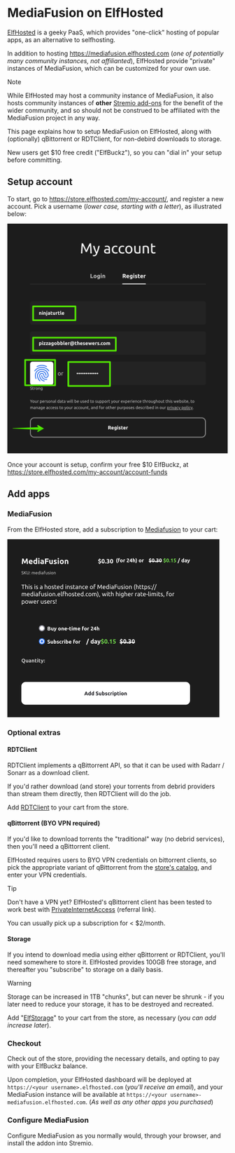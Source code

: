 # MediaFusion on ElfHosted

[ElfHosted](https://elfhosted.com) is a geeky PaaS, which provides "one-click" hosting of popular apps, as an alternative to selfhosting.

In addition to hosting https://mediafusion.elfhosted.com (*one of potentially many community instances, not affilianted*), ElfHosted provide "private" instances of MediaFusion, which can be customized for your own use.

> [!NOTE]
> While ElfHosted may host a community instance of MediaFusion, it also hosts community instances of **other** [Stremio add-ons](https://elfhosted.com/stremio-addons/) for the benefit of the wider community, and so should not be construed to be affiliated with the MediaFusion project in any way.

This page explains how to setup MediaFusion on ElfHosted, along with (optionally) qBittorrent or RDTClient, for non-debird downloads to storage.

New users get $10 free credit ("ElfBuckz"), so you can "dial in" your setup before committing.

## Setup account

To start, go to https://store.elfhosted.com/my-account/, and register a new account. Pick a username (*lower case, starting with a letter*), as illustrated below:

![](elfhosted-create-account.png)

Once your account is setup, confirm your free $10 ElfBuckz, at https://store.elfhosted.com/my-account/account-funds

## Add apps

### MediaFusion

From the ElfHosted store, add a subscription to [Mediafusion](https://store.elfhosted.com/product/mediafusion) to your cart:

![](elfhosted-add-mediafusion.png)

### Optional extras

#### RDTClient 

RDTClient implements a qBittorrent API, so that it can be used with Radarr / Sonarr as a download client.

If you'd rather download (and store) your torrents from debrid providers than stream them directly, then RDTClient will do the job.

Add [RDTClient](https://store.elfhosted.com/product/rdtclient) to your cart from the store.

#### qBittorrent (BYO VPN required)

If you'd like to download torrents the "traditional" way (no debrid services), then you'll need a qBittorrent client. 

ElfHosted requires users to BYO VPN credentials on bittorrent clients, so pick the appropriate variant of qBittorrent from the [store's catalog](https://store.elfhosted.com/product-category/download-media/qbittorrent), and enter your VPN credentials.

> [!TIP]
> Don't have a VPN yet? ElfHosted's qBittorrent client has been tested to work best with [PrivateInternetAccess](https://fnky.nz/support-me-when-you-buy-pia) (referral link). 
> 
> You can usually pick up a subscription for < $2/month.

#### Storage

If you intend to download media using either qBittorrent or RDTClient, you'll need somewhere to store it. ElfHosted provides 100GB free storage, and thereafter you "subscribe" to storage on a daily basis. 

> [!WARNING]
> Storage can be increased in 1TB "chunks", but can never be shrunk - if you later need to reduce your storage, it has to be destroyed and recreated.

Add "[ElfStorage](https://store.elfhosted.com/product/elfstorage)" to your cart from the store, as necessary (*you can add increase later*).

### Checkout

Check out of the store, providing the necessary details, and opting to pay with your ElfBuckz balance.

Upon completion, your ElfHosted dashboard will be deployed at `https://<your username>.elfhosted.com` (*you'll receive an email*), and your MediaFusion instance will be available at `https://<your username>-mediafusion.elfhosted.com`. (*As well as any other apps you purchased*)

### Configure MediaFusion

Configure MediaFusion as you normally would, through your browser, and install the addon into Stremio.

